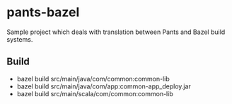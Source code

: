 # pants-bazel
Sample project which deals with translation between Pants and Bazel build systems.

## Build
- bazel build   src/main/java/com/common:common-lib
- bazel build   src/main/java/com/app:common-app_deploy.jar
- bazel build   src/main/scala/com/common:common-lib
